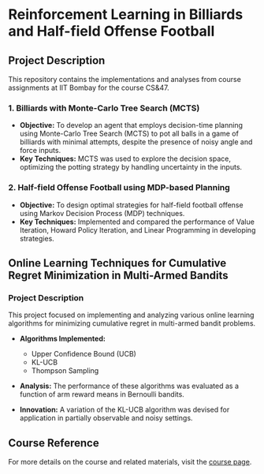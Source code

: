# Reinforcement Learning in Billiards and Half-field Offense Football

## Project Description

This repository contains the implementations and analyses from course assignments at IIT Bombay for the course CS&47.

### 1. Billiards with Monte-Carlo Tree Search (MCTS)

- **Objective:** To develop an agent that employs decision-time planning using Monte-Carlo Tree Search (MCTS) to pot all balls in a game of billiards with minimal attempts, despite the presence of noisy angle and force inputs.
- **Key Techniques:** MCTS was used to explore the decision space, optimizing the potting strategy by handling uncertainty in the inputs.

### 2. Half-field Offense Football using MDP-based Planning

- **Objective:** To design optimal strategies for half-field football offense using Markov Decision Process (MDP) techniques.
- **Key Techniques:** Implemented and compared the performance of Value Iteration, Howard Policy Iteration, and Linear Programming in developing strategies.

## Online Learning Techniques for Cumulative Regret Minimization in Multi-Armed Bandits

### Project Description

This project focused on implementing and analyzing various online learning algorithms for minimizing cumulative regret in multi-armed bandit problems.

- **Algorithms Implemented:**
  - Upper Confidence Bound (UCB)
  - KL-UCB
  - Thompson Sampling

- **Analysis:** The performance of these algorithms was evaluated as a function of arm reward means in Bernoulli bandits.

- **Innovation:** A variation of the KL-UCB algorithm was devised for application in partially observable and noisy settings.

## Course Reference

For more details on the course and related materials, visit the [course page](https://www.cse.iitb.ac.in/~shivaram/teaching/old/cs747-a2023/index.html).

